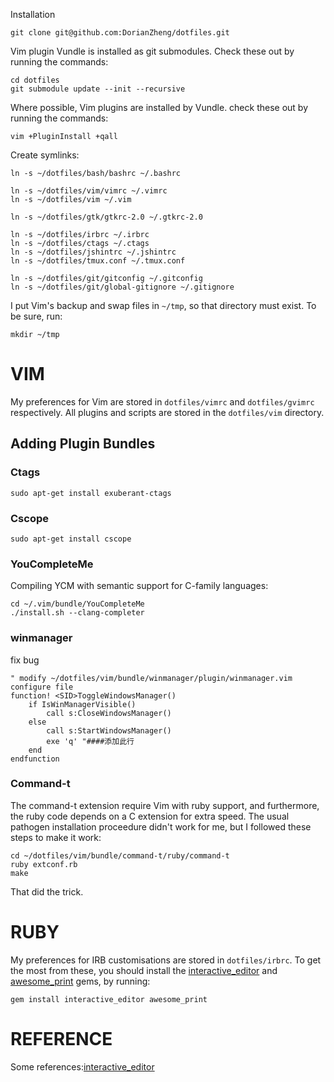 Installation

    git clone git@github.com:DorianZheng/dotfiles.git

Vim plugin Vundle is installed as git submodules. Check these out by
running the commands:

    cd dotfiles
    git submodule update --init --recursive

Where possible, Vim plugins are installed by Vundle. check these out by
running the commands:

    vim +PluginInstall +qall

Create symlinks:

    ln -s ~/dotfiles/bash/bashrc ~/.bashrc

    ln -s ~/dotfiles/vim/vimrc ~/.vimrc
    ln -s ~/dotfiles/vim ~/.vim
    
    ln -s ~/dotfiles/gtk/gtkrc-2.0 ~/.gtkrc-2.0

    ln -s ~/dotfiles/irbrc ~/.irbrc
    ln -s ~/dotfiles/ctags ~/.ctags
    ln -s ~/dotfiles/jshintrc ~/.jshintrc
    ln -s ~/dotfiles/tmux.conf ~/.tmux.conf

    ln -s ~/dotfiles/git/gitconfig ~/.gitconfig
    ln -s ~/dotfiles/git/global-gitignore ~/.gitignore

I put Vim's backup and swap files in `~/tmp`, so that directory must exist. To
be sure, run: 

    mkdir ~/tmp

# VIM #

My preferences for Vim are stored in `dotfiles/vimrc` and `dotfiles/gvimrc`
respectively. All plugins and scripts are stored in the `dotfiles/vim`
directory.

## Adding Plugin Bundles ##


### Ctags

    sudo apt-get install exuberant-ctags

### Cscope

    sudo apt-get install cscope

### YouCompleteMe

Compiling YCM with semantic support for C-family languages:
    
    cd ~/.vim/bundle/YouCompleteMe
    ./install.sh --clang-completer

### winmanager

fix bug

    " modify ~/dotfiles/vim/bundle/winmanager/plugin/winmanager.vim configure file
    function! <SID>ToggleWindowsManager()
	    if IsWinManagerVisible()
		    call s:CloseWindowsManager()
	    else
		    call s:StartWindowsManager()
		    exe 'q' "####添加此行
	    end
    endfunction

### Command-t

The command-t extension require Vim with ruby support, and furthermore, the
ruby code depends on a C extension for extra speed. The usual pathogen
installation proceedure didn't work for me, but I followed these steps to make
it work:

    cd ~/dotfiles/vim/bundle/command-t/ruby/command-t
    ruby extconf.rb
    make

That did the trick.

# RUBY #

My preferences for IRB customisations are stored in `dotfiles/irbrc`. To get
the most from these, you should install the [interactive_editor][i_editor] and
[awesome_print][ap] gems, by running:

    gem install interactive_editor awesome_print

# REFERENCE #

Some references:[interactive_editor][i_editor]



[jsbun]: http://github.com/pangloss/vim-javascript.git
[ap]: http://github.com/michaeldv/awesome_print
[i_editor]: http://github.com/jberkel/interactive_editor
[ref_dotfiles]: http://blog.smalleycreative.com/tutorials/using-git-and-github-to-manage-your-dotfiles
